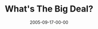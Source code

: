 ---
layout: message
category: message
series: "Sex: What's The Big Deal?"
title: "What's The Big Deal?"
date: 2005-09-17-00-00
message_id: 102
sc-permalink-url: "http://soundcloud.com/crdschurch/whats-the-big-deal"
audio: "http://s3.amazonaws.com/crossroads-media/messages/audio/Sex_02_09-18-05_What's_The_Big_Deal.mp3"
audio-duration: "50:51"
tag: 
 - soul
 - healing
 - test
 - flv
 - marriage
 - wells
 - dating
 - spirit
explicit: false
---